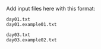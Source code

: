 Add input files here with this format:
```
day01.txt
day01.example01.txt

day03.txt
day03.example02.txt
```
